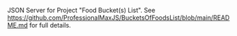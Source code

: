 JSON Server for Project "Food Bucket(s) List".
See https://github.com/ProfessionalMaxJS/BucketsOfFoodsList/blob/main/README.md for full details.